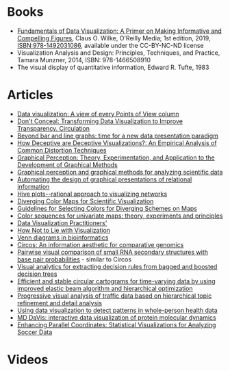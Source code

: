 # Books

-   [Fundamentals of Data Visualization: A Primer on Making Informative
    and Compelling Figures](https://clauswilke.com/dataviz/), Claus O.
    Wilke, O\'Reilly Media; 1st edition, 2019, <ISBN:978-1492031086>,
    available under the CC-BY-NC-ND license
-   Visualization Analysis and Design: Principles, Techniques, and
    Practice, Tamara Munzner, 2014, ISBN: 978-1466508910
-   The visual display of quantitative information, Edward R. Tufte,
    1983

# Articles

- [Data visualization: A view of every Points of View
  column](http://blogs.nature.com/methagora/2013/07/data-visualization-points-of-view.html)
- [Don\'t Conceal: Transforming Data Visualization to Improve
   Transparency.
  Circulation](https://doi.org/10.1161/CIRCULATIONAHA.118.037777)
- [Beyond bar and line graphs: time for a new data presentation
    paradigm](https://doi.org/10.1371/journal.pbio.1002128)
- [How Deceptive are Deceptive Visualizations?: An Empirical Analysis
  of Common Distortion Techniques](https://doi.org/10.1145/2702123.2702608)
- [Graphical Perception: Theory, Experimentation, and Application to
  the Development of Graphical
  Methods](https://www.tandfonline.com/doi/abs/10.1080/01621459.1984.10478080)
- [Graphical perception and graphical methods for analyzing scientific
  data](https://doi.org/10.1126/science.229.4716.828)
- [Automating the design of graphical presentations of relational
  information](https://dl.acm.org/doi/10.1145/22949.22950)
- [Hive plots--rational approach to visualizing
  networks](https://doi.org/10.1093/bib/bbr069)
- [Diverging Color Maps for Scientific
  Visualization](https://doi.org/10.1007/978-3-642-10520-3_9)
- [Guidelines for Selecting Colors for Diverging Schemes on
   Maps](https://doi.org/10.1179/caj.1996.33.2.79)
- [Color sequences for univariate maps: theory, experiments and
  principles](https://doi.org/10.1109/38.7760)
- [Data Visualization
   Practitioners'](https://doi.org/10.1109/VIS47514.2020.00049)
- [How Not to Lie with
   Visualization](https://doi.org/10.1063/1.4822401)
- [Venn diagrams in
  bioinformatics](https://doi.org/10.1093/bib/bbab108)
- [Circos: An information aesthetic for comparative
  genomics](https://doi.org/10.1101/gr.092759.109)
- [Pairwise visual comparison of small RNA secondary structures with
  base pair
  probabilities](https://doi.org/10.1186/s12859-019-2902-6) - similar
  to Circos
- [Visual analytics for extracting decision rules from bagged and
  boosted decision trees](https://doi.org/10.1177/14738716221142005)
- [Efficient and stable circular cartograms for time-varying data by
  using improved elastic beam algorithm and hierarchical
  optimization](https://doi.org/10.1007/s12650-022-00878-z)
- [Progressive visual analysis of traffic data based on hierarchical
  topic refinement and detail
  analysis](https://doi.org/10.1007/s12650-022-00879-y)
- [Using data visualization to detect patterns in whole-person health
  data](https://doi.org/10.1002/nur.22248)
- [MD DaVis: interactive data visualization of protein molecular
  dynamics](https://doi.org/10.1093/bioinformatics/btac314)
- [Enhancing Parallel Coordinates: Statistical Visualizations for
  Analyzing Soccer
   Data](https://bib.dbvis.de/uploadedFiles/parallelCoordinatesSoccer.pdf)



# Videos

